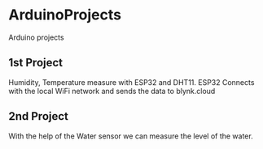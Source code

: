 # ArduinoProjects

Arduino projects 

## 1st Project

  Humidity, Temperature measure with ESP32 and DHT11.
  ESP32 Connects with the local WiFi network and sends the data to blynk.cloud
  
## 2nd Project
  
  With the help of the Water sensor we can measure the level of the water. 
